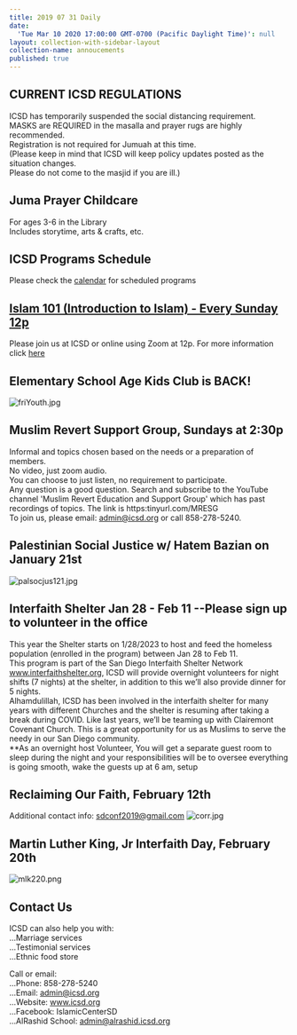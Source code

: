 ```yaml
---
title: 2019 07 31 Daily
date:
  'Tue Mar 10 2020 17:00:00 GMT-0700 (Pacific Daylight Time)': null
layout: collection-with-sidebar-layout
collection-name: annoucements
published: true
---
```

## CURRENT ICSD REGULATIONS
ICSD has temporarily suspended the social distancing requirement.  
MASKS are REQUIRED in the masalla and prayer rugs are highly recommended.  
Registration is not required for Jumuah at this time.  
(Please keep in mind that ICSD will keep policy updates posted as the situation changes.  
Please do not come to the masjid if you are ill.) 

## Juma Prayer Childcare
For ages 3-6 in the Library  
Includes storytime, arts & crafts, etc.     

## ICSD Programs Schedule
Please check the [calendar](http://www.icsd.org/calendar) for scheduled programs

## [Islam 101 (Introduction to Islam) - Every Sunday 12p](https://www.icsd.org/events/islam-101-introduction-to-islam-every-sunday-12p)  
Please join us at ICSD or online using Zoom at 12p. For more information click [here](https://www.icsd.org/events/islam-101-introduction-to-islam-every-sunday-12p)  

## Elementary School Age Kids Club is BACK!  
![friYouth.jpg]({{site.baseurl}}/media/friYouth.jpg)

## Muslim Revert Support Group, Sundays at 2:30p
Informal and topics chosen based on the needs or a preparation of members.  
No video, just zoom audio.  
You can choose to just listen, no requirement to participate.  
Any question is a good question.
Search and subscribe to the YouTube channel 'Muslim Revert Education and Support Group' which has past recordings of topics. The link is https:tinyurl.com/MRESG  
To join us, please email: admin@icsd.org or call 858-278-5240.  

## Palestinian Social Justice w/ Hatem Bazian on January 21st
![palsocjus121.jpg]({{site.baseurl}}/media/palsocjus121.jpg)

## Interfaith Shelter Jan 28 - Feb 11   --Please sign up to volunteer in the office
This year the Shelter starts on 1/28/2023 to host and feed the homeless population (enrolled in the program) between Jan 28 to Feb 11.  
This program is part of the San Diego Interfaith Shelter Network www.interfaithshelter.org, ICSD will provide overnight volunteers for night shifts (7 nights) at the shelter, in addition to this we’ll also provide dinner for 5 nights.  
Alhamdulillah, ICSD has been involved in the interfaith shelter for many years with different Churches and the shelter is resuming after taking a break during COVID. Like last years, we’ll be teaming up with Clairemont Covenant Church. This is a great opportunity for us as Muslims to serve the needy in our San Diego community.  
**As an overnight host Volunteer, You will get a separate guest room to sleep during the night and your responsibilities will be to oversee everything is going smooth, wake the guests up at 6 am, setup


## Reclaiming Our Faith, February 12th
Additional contact info: sdconf2019@gmail.com
![corr.jpg]({{site.baseurl}}/media/corr.jpg)

## Martin Luther King, Jr Interfaith Day, February 20th
![mlk220.png]({{site.baseurl}}/media/mlk220.png)

## Contact Us  
ICSD can also help you with:  
...Marriage services  
...Testimonial services  
...Ethnic food store  

Call or email:  
...Phone: 858-278-5240  
...Email: admin@icsd.org  
...Website: www.icsd.org  
...Facebook: IslamicCenterSD  
...AlRashid School: admin@alrashid.icsd.org
